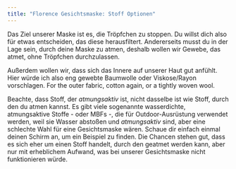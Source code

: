 ```yaml
---
title: "Florence Gesichtsmaske: Stoff Optionen"
---
```


Das Ziel unserer Maske ist es, die Tröpfchen zu stoppen. Du willst dich also für etwas entscheiden, das diese herausfiltert. Andererseits musst du in der Lage sein, durch deine Maske zu atmen, deshalb wollen wir Gewebe, das atmet, ohne Tröpfchen durchzulassen.

Außerdem wollen wir, dass sich das Innere auf unserer Haut gut anfühlt. Hier würde ich also eng gewebte Baumwolle oder Viskose/Rayon vorschlagen. For the outer fabric, cotton again, or a tightly woven wool.

<Note>

Beachte, dass Stoff, der _atmungsaktiv_ ist, nicht dasselbe ist wie Stoff, durch den du atmen kannst.
Es gibt viele sogenannte wasserdichte, atmungsaktive Stoffe - oder MBFs -, die für Outdoor-Ausrüstung verwendet werden, weil sie Wasser abstoßen und _atmungsaktiv_ sind, aber eine schlechte Wahl für eine Gesichtsmaske wären.
Schaue dir einfach einmal deinen Schirm an, um ein Beispiel zu finden. Die Chancen stehen gut, dass es sich eher um einen Stoff handelt, durch den geatmet werden kann, aber nur mit erheblichem Aufwand, was bei unserer Gesichtsmaske nicht funktionieren würde.

</Note>
